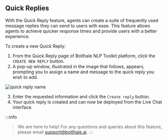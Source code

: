 ## Quick Replies

With the Quick Reply feature, agents can create a suite of frequently used message replies they can send to users with ease. This feature allows agents to achieve quicker response times and provide users with a better experience. 

To create a new Quick Reply:

1. From the Quick Reply page of Botlhale NLP Toolkit platform, click the `CREATE NEW REPLY` button.
2. A pop-up window, illustrated in the image that follows, appears, prompting you to assign a name and message to the quick reply you wish to add.

![quick reply name](https://stoplight.io/api/v1/projects/cHJqOjg4ODkz/images/XY3KvSnRiFk)

3. Enter the requested information and click the `Create reply` button.
4. Your quick reply is created and can now be deployed from the Live Chat interface.

:::info
> We are here to help! For any questions and queries about this feature, please email support@botlhale.ai.
:::


